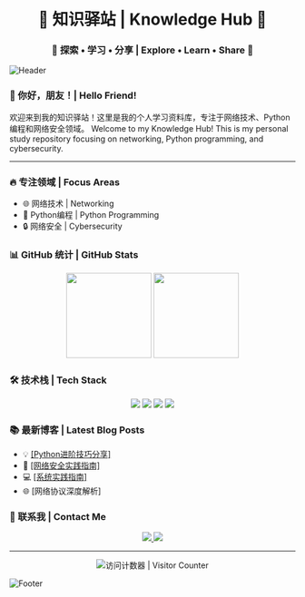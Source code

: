 <div align="center">
    <h1>🌟 知识驿站 | Knowledge Hub 🌟</h1>
    <h3>🚀 探索 • 学习 • 分享 | Explore • Learn • Share 🚀</h3>
</div>

![Header](https://capsule-render.vercel.app/api?type=waving&color=gradient&height=200&section=header&text=Flamesusr&fontSize=80)

### 👋 你好，朋友！| Hello Friend!

欢迎来到我的知识驿站！这里是我的个人学习资料库，专注于网络技术、Python编程和网络安全领域。
Welcome to my Knowledge Hub! This is my personal study repository focusing on networking, Python programming, and cybersecurity.

---

### 🔥 专注领域 | Focus Areas

- 🌐 网络技术 | Networking
- 🐍 Python编程 | Python Programming
- 🔒 网络安全 | Cybersecurity

### 📊 GitHub 统计 | GitHub Stats

<div align="center">
    <img height="150px" src="https://github-readme-stats.vercel.app/api?username=Flamesusr&show_icons=true&theme=radical"/>
    <img height="150px" src="https://github-readme-stats.vercel.app/api/top-langs/?username=Flamesusr&layout=compact&theme=radical"/>
</div>

### 🛠️ 技术栈 | Tech Stack

<div align="center">
    <img src="https://img.shields.io/badge/-Python-3776AB?style=flat-square&logo=Python&logoColor=white"/>
    <img src="https://img.shields.io/badge/-Linux-FCC624?style=flat-square&logo=Linux&logoColor=black"/>
    <img src="https://img.shields.io/badge/-Docker-2496ED?style=flat-square&logo=Docker&logoColor=white"/>
    <img src="https://img.shields.io/badge/-Git-F05032?style=flat-square&logo=Git&logoColor=white"/>
</div>

### 📚 最新博客 | Latest Blog Posts
<!-- BLOG-POST-LIST:START -->
- 💡 [[Python进阶技巧分享]](https://github.com/flamesusr/Individual_learning/tree/main/.github/PythonAI)
- 🔐 [[网络安全实践指南]](https://github.com/flamesusr/Individual_learning/tree/main/.github/网络安全)
- 💻 [[系统实践指南]](https://github.com/flamesusr/Individual_learning/tree/main/.github/操作系统)
- 🌐 [网络协议深度解析]
<!-- BLOG-POST-LIST:END -->

### 🤝 联系我 | Contact Me

<div align="center">
    <a href="mailto:your.email@example.com">
        <img src="https://img.shields.io/badge/-Email-D14836?style=flat-square&logo=Gmail&logoColor=white"/>
    </a>
    <a href="https://github.com/Flamesusr">
        <img src="https://img.shields.io/badge/-GitHub-181717?style=flat-square&logo=GitHub&logoColor=white"/>
    </a>
</div>

---

<div align="center">
    <img src="https://profile-counter.glitch.me/Flamesusr/count.svg" alt="访问计数器 | Visitor Counter"/>
</div>

![Footer](https://capsule-render.vercel.app/api?type=waving&color=gradient&height=100&section=footer)
